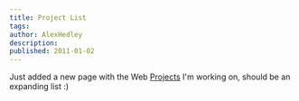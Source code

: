 ```yaml
---
title: Project List
tags:
author: AlexHedley
description: 
published: 2011-01-02
---
```


Just added a new page with the Web [Projects](http://alexhedley.com/projects/) I'm working on, should be an expanding list :)
